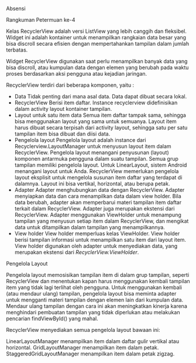 Absensi 

Rangkuman Petermuan ke-4

Kelas RecyclerView adalah versi ListView yang lebih canggih dan fleksibel. Widget ini adalah kontainer untuk menampilkan rangkaian data besar yang bisa discroll secara efisien dengan mempertahankan tampilan dalam jumlah terbatas.

Widget RecyclerView digunakan saat perlu menampilkan banyak data yang bisa discroll, atau kumpulan data dengan elemen yang berubah pada waktu proses berdasarkan aksi pengguna atau kejadian jaringan.

RecyclerView terdiri dari beberapa komponen, yaitu :

- Data
    Tidak penting dari mana asal data. Data dapat dibuat secara lokal.
- RecyclerView 
    Berisi item daftar. Instance recyclerview didefinisikan dalam activity layout kontainer tampilan.
- Layout untuk satu item data 
    Semua item daftar tampak sama, sehingga bisa menggunakan layout yang sama untuk semuanya. Layout item harus dibuat secara terpisah dari activity layout, sehingga satu per satu tampilan item bisa dibuat dan diisi data.
- Pengelola layout 
    Pengelola layout adalah instance dari Recyclerview.LayoutManager untuk menyusun layout item dalam RecyclerView.
    Pengelola layout menangani penyusunan (layout) komponen antarmuka pengguna dalam suatu tampilan. Semua grup tampilan memiliki pengelola layout. Untuk LinearLayout, sistem Android menangani layout untuk Anda. RecyclerView memerlukan pengelola layout eksplisit untuk mengelola susunan item daftar yang terdapat di dalamnya. Layout ini bisa vertikal, horizontal, atau berupa petak.
- Adapter
    Adapter menghubungkan data dengan RecyclerView. Adapter menyiapkan data dan cara menampilkan data dalam view holder. Bila data berubah, adapter akan memperbarui materi tampilan item daftar terkait dalam RecyclerView. Adapter juga merupakan ekstensi dari RecyclerView. Adapter menggunakan ViewHolder untuk menampung tampilan yang menyusun setiap item dalam RecyclerView, dan mengikat data untuk ditampilkan dalam tampilan yang menampilkannya.
- View holder 
    View holder memperluas kelas ViewHolder. View holder berisi tampilan informasi untuk menampilkan satu item dari layout item. View holder digunakan oleh adapter untuk menyediakan data, yang merupakan ekstensi dari *RecyclerView.ViewHolder*. 

Pengelola Layout

Pengelola layout memosisikan tampilan item di dalam grup tampilan, seperti RecyclerView dan menentukan kapan harus menggunakan kembali tampilan item yang tidak lagi terlihat oleh pengguna. Untuk menggunakan kembali (atau mendaur ulang) tampilan, pengelola layout bisa meminta adapter untuk mengganti materi tampilan dengan elemen lain dari kumpulan data. Mendaur ulang tampilan dengan cara ini akan meningkatkan kinerja karena menghindari pembuatan tampilan yang tidak diperlukan atau melakukan pencarian findViewById() yang mahal.

RecyclerView menyediakan semua pengelola layout bawaan ini:

LinearLayoutManager menampilkan item dalam daftar gulir vertikal atau horizontal.
GridLayoutManager menampilkan item dalam petak.
StaggeredGridLayoutManager menampilkan item dalam petak zigzag.